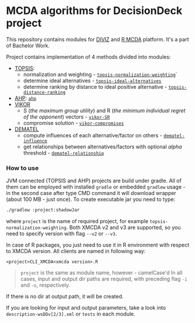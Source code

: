 # MCDA algorithms for DecisionDeck project

This repository contains modules for [DIVIZ](https://www.diviz.org/) and [R MCDA](https://www.decision-deck.org/r/) platform.
It's a part of Bachelor Work.
 
 Project contains implementation of 4 methods divided into modules:
 - [TOPSIS](https://en.wikipedia.org/wiki/TOPSIS):
   - normalization and weighting - [`topsis-normalization-weighting`](https://github.com/Azbesciak/DecisionDeck/tree/master/topsis-normalization-weighting)`
   - determine ideal alternatives - [`topsis-ideal-alternatives`](https://github.com/Azbesciak/DecisionDeck/tree/master/topsis-ideal-alternatives)
   - determine ranking by distance to ideal positive alternative - [`topsis-distance-ranking`](https://github.com/Azbesciak/DecisionDeck/tree/master/topsis-distance-ranking)
 - [AHP](https://en.wikipedia.org/wiki/Analytic_hierarchy_process): [`ahp`](https://github.com/Azbesciak/DecisionDeck/tree/master/ahp)
 - [VIKOR](https://en.wikipedia.org/wiki/VIKOR_method)
   - S (*the maximum group utility*) and  R (*the minimum individual regret of the opponent*) vectors - [`vikor-SR`](https://github.com/Azbesciak/DecisionDeck/tree/master/vikor-SR)
   - compromise solution - [`vikor-compromises`](https://github.com/Azbesciak/DecisionDeck/tree/master/vikor-SR)
 - [DEMATEL](https://www.hindawi.com/journals/mpe/2018/3696457/)
   - compute influences of each alternative/factor on others - [`dematel-influence`](https://github.com/Azbesciak/DecisionDeck/tree/master/dematel-influence)
   - get relationships between alternatives/factors with optional *alpha* threshold - [`dematel-relationship`](https://github.com/Azbesciak/DecisionDeck/tree/master/dematel-relationship)
   
### How to use
 JVM connected (TOPSIS and AHP) projects are build under gradle. All of them can be employed with installed `gradle` or embedded `gradlew` usage - in the second case after type CMD command it will download wrapper (about 100 MB - just once).
 To create executable jar you need to type:
 ```cmd
 ./gradlew :project:shadowJar
```
where `project` is the name of required project, for example `topsis-normalization-weighting`.
Both XMCDA v2 and v3 are supported, so you need to specify version with flag `--v2` or `--v3`.


In case of R packages, you just need to use it in R environment with respect to XMCDA version. All clients are named in following way:
```
<project>CLI_XMCDA<xmcda version>.R
```
> `project` is the same as module name, however - camelCase'd 
In all cases, input and output dir paths are required, with preceding flag `-i` and `-o`, respectively.

If there is no dir at output path, it will be created.

If you are looking for input and output parameters, take a look into `description-wsDDv[2/3].xml` or `tests` in each module.
